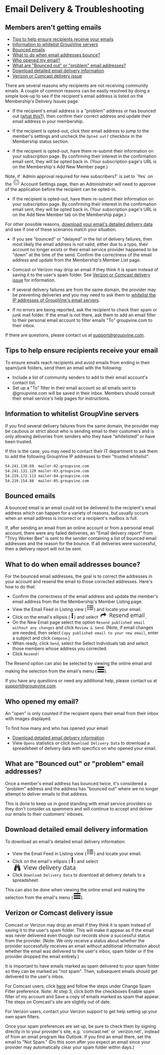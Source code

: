 # Email Delivery & Troubleshooting

<span id="gv-6delivery-1delivmissing"></span>
## Members aren't getting emails

* [Tips to help ensure recipients receive your emails](#gv-6delivery-1delivmissing-tips-to)
* [Information to whitelist GroupVine servers](#gv-6delivery-1delivmissing-information-to)
* [Bounced emails](#gv-6delivery-1delivmissing-bounced-emails)
* [What to do when email addresses bounce?](#gv-6delivery-1delivmissing-what-to-do)
* [Who opened my email?](#gv-6delivery-1delivmissing-who-opened)
* [What are "Bounced out" or "problem" email addresses?](#gv-6delivery-1delivmissing-problem-addr)
* [Download detailed email delivery information](#gv-6delivery-1delivmissing-download-detailed)
* [Verizon or Comcast delivery issue](#gv-6delivery-1delivmissing-verizon-comcast-issue)

There are several reasons why recipients are not receiving community emails. 
A couple of common reasons can be easily resolved by doing a simple look-up to see
if the recipient's email address is listed on the Membership's Delivery Issues page.

* If the recipient's email address is a "problem" address or has bounced out ([what this?](#gv-6delivery-1delivmissing-problem-addr)), then confirm their
correct address and update their email address in your membership.

<span class="g4s">
 
* If the recipient is opted-out, click their email address to jump
to the member's settings and uncheck the `Opted out?` checkbox in
the Membership status section. 

</span> <!-- g4s -->

<span class="sub">
 
* If the recipient is opted-out, have them re-submit their information on
your subscription page.  By confirming their interest in the confirmation
email sent, they will be opted back in.  (Your subscription page's URL is on the Membership's Add New Member page.) 

<span class="highlight">
Note, if `Admin approval required for new subscribers?` is set to
`Yes` on the <img src="/docimages/transparent-gear-icon.png" height="22"> Account Settings page, then an Administrator will
need to approve of the application before the recipient can be opted-in.
</span> <!-- highlight -->
</span> <!-- sub -->

<span class="free">
 
* If the recipient is opted-out, have them re-submit their information
on your subscription page.  By confirming their interest in the confirmation
email sent, they will be opted back in.  (Your subscription page's URL is
on the Add New Member tab on the Membership page.) 

</span> <!-- free -->

For other possible reasons, [download your email's detailed delivery data](#gv-6delivery-1delivmissing-download-detailed)
and see if one of these scenarios match your situation.

* If you see "bounced" or "delayed" in the list of delivery failures,
then most likely the email address is not valid, either due
to a typo, their account no longer exists or their email service
provider happened to be "down" at the time of the send.  Confirm the
correctness of the email address and update from the Membership's Member List page. 

* Comcast or Verizon may drop an email if they think it is spam
instead of saving it to the user's spam folder.  See [Verizon or Comcast delivery issue](#gv-6delivery-1delivmissing-verizon-comcast-issue) for information.

* If several delivery failures are from the same domain, the
  provider may be preventing deliveries and you may need to ask
  them to [whitelist the IP addresses of GroupVine's email servers](#gv-6delivery-1delivmissing-information-to).

* If no errors are being reported, ask the recipient to check
  their spam or junk mail folder.  If the email is not there,
  ask them to add an email filter to their personal email
  account to filter emails "To" groupvine.com to their inbox.

If there are questions, please contact us at support@groupvine.com.

<span id="gv-6delivery-1delivmissing-tips-to"></span>
## Tips to help ensure recipients receive your email

To ensure emails reach recipients and avoid emails from ending in their spam/junk folders, send them an email with the following:

* Include a list of community senders to add to their email account's contact list.
* Set up a "To" filter in their email account so all emails
  sent to @groupvine.com will be saved in their
  inbox. Members should consult their email service's help
  pages for instructions.

<span id="gv-6delivery-1delivmissing-information-to"></span>
## Information to whitelist GroupVine servers

If you find several delivery failures from the same domain,
the provider may be cautious or strict about who is sending
email to their customers and is only allowing deliveries from
senders who they have “whitelisted” or have been trusted.  

If this is the case, you may need to contact their IT
department to ask them to add the following GroupVine IP
addresses to their "trusted whitelist".

    54.241.130.69  mailer-02.groupvine.com
    54.241.131.129 mailer-03.groupvine.com
    54.219.172.113 mailer-04.groupvine.com
    54.219.154.88  mailer-05.groupvine.com

<span id="gv-6delivery-1delivmissing-bounced-emails"></span>
## Bounced emails

A bounced email is an email could not be delivered to
the recipient's email address which can happen for a
variety of reasons, but usually occurs when an email
address is incorrect or a recipient's mailbox is full.

If, after sending an email from an online account or from
a personal email account, there were any failed
deliveries, an "Email delivery report" from "Trivy Worker
Bee" is sent to the sender containing a list of bounced
email addresses and the reason for the bounce.  If all
deliveries were successful, then a delivery report will
not be sent.  

<span id="gv-6delivery-1delivmissing-what-to-do"></span>
## What to do when email addresses bounce?

For the bounced email addresses, the goal is to correct
the addresses in your account and resend the email to
those corrected addresses.  Here's how to do that:

* Confirm the correctness of the email address and update the member's email address from the the Membership's Member Listing page.
* View the Email Feed in Listing view (<img src="/docimages/listing-view-icon.png" height="22">) and locate your email.
* Click on the email's ellipsis (<img src="/docimages/ellipsis.png" height="22">) and select <img src="/docimages/feed-menu-resend-email.png" height="22">.
* On the New Email page select the option `Resend published email without any changes` and click `Review & Send`.  (Note, if email changes
 are needed, then select `Copy published email to your new email`, enter a subject and click `Compose`.) 
* When ready, click `Send`, select the Select Individuals tab and select those members whose address you corrected.  
* Click `Resend!`

The Resend option can also be selected by viewing the online email and making the selection from the email's menu (<img src="/docimages/menu-icon.png" height="22">).

If you have any questions or need any additional help, please contact us at support@groupvine.com.

<span id="gv-6delivery-1delivmissing-who-opened"></span>
## Who opened my email?

<span class="highlight">
An "open" is only counted if the recipient opens their
email from their inbox with images displayed.
</span>

To find how many and who has opened your email:

* [Download detailed email delivery information](#gv-6delivery-1delivmissing-download-detailed)
* View `Opens` statistics or click `Download Delivery Data` to download a spreadsheet of delivery data with specifics on who opened your email.

<span id="gv-6delivery-1delivmissing-problem-addr"></span>
## What are "Bounced out" or "problem" email addresses?

Once a member's email address has bounced twice, it's
considered a "problem" address and the address has
"bounced out" where we no longer attempt to deliver
emails to that address.  

This is done to keep us in good standing with email
service providers so they don't consider us spammers
and will continue to accept and deliver our emails
to their customers' inboxes. 

<span id="gv-6delivery-1delivmissing-download-detailed"></span>
## Download detailed email delivery information

To download an email's detailed email delivery information:

* View the Email Feed in Listing view (<img src="/docimages/listing-view-icon.png" height="22">) and locate your email.
* Click on the email's ellipsis (<img src="/docimages/ellipsis.png" height="22">) and select <img src="/docimages/feed-menu-view-delivery.png" height="24">.
* Click `Download Delivery Data` to download all delivery details to a spreadsheet.

This can also be done when viewing the online email and making the selection from the email's menu (<img src="/docimages/menu-icon.png" height="22">).

<span id="gv-6delivery-1delivmissing-verizon-comcast-issue"></span>
## Verizon or Comcast delivery issue

Comcast or Verizon may drop an email if they think it is spam
instead of saving it to the user's spam folder.  This will make it
appear as if the email was never delivered even though our records
show a successful status from the provider. (Note: We only receive
a status about whether the provider successfully receives an email
without additional information about whether the email was
delivered to the user's inbox, spam folder or if the provider
dropped the email entirely.)

 It is important to have emails marked as spam delivered to your
 spam folder so they can be marked as "not spam".  Then, subsequent
 emails should get delivered to the user's inbox.

 For Comcast users,
 click [here](https://www.xfinity.com/support/articles/spam-filters-and-email-blocking-new-experience)
 and follow the steps under Change Spam Filter preference.
 Note: At step 3, click both the checkboxes Enable spam filter
 of my  account and Save a copy of emails marked as spam that
 appear. The steps on Comcast's site are slightly out of date.

 For Verizon users, contact your Verizon support to get help
 setting up your own spam filters.

 <span class="highlight">
 Once your spam preferences are set up, be sure to check them by
 signing directly in to your provider's site, e.g.
 `comcast.net` or `verizon.net`, instead of from an email
 program like  Outlook. If you find an email there, set the email 
 to "Not Spam." (Do this soon after you expect an email since
 your provider  may automatically clear your spam folder within
 days.)
 </span> <!-- highlight -->
